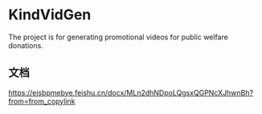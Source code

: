 # KindVidGen
The project is for generating promotional videos for public welfare donations.

##  文档
https://ejsbpmebye.feishu.cn/docx/MLn2dhNDpoLQgsxQGPNcXJhwnBh?from=from_copylink



